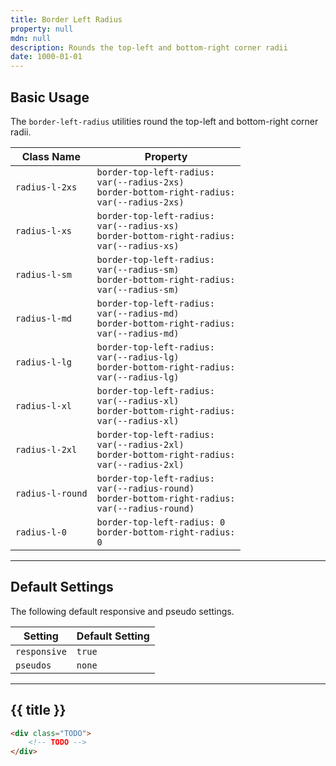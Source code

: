```yaml
---
title: Border Left Radius
property: null
mdn: null
description: Rounds the top-left and bottom-right corner radii
date: 1000-01-01
---
```


## Basic Usage

The `border-left-radius` utilities round the top-left and bottom-right corner radii.

| Class Name       | Property                                                                                                    |
| ---------------- | ----------------------------------------------------------------------------------------------------------- |
| `radius-l-2xs`   | <code>border-top-left-radius: var(--radius-2xs)<br>border-bottom-right-radius: var(--radius-2xs)</code>     |
| `radius-l-xs`    | <code>border-top-left-radius: var(--radius-xs)<br>border-bottom-right-radius: var(--radius-xs)</code>       |
| `radius-l-sm`    | <code>border-top-left-radius: var(--radius-sm)<br>border-bottom-right-radius: var(--radius-sm)</code>       |
| `radius-l-md`    | <code>border-top-left-radius: var(--radius-md)<br>border-bottom-right-radius: var(--radius-md)</code>       |
| `radius-l-lg`    | <code>border-top-left-radius: var(--radius-lg)<br>border-bottom-right-radius: var(--radius-lg)</code>       |
| `radius-l-xl`    | <code>border-top-left-radius: var(--radius-xl)<br>border-bottom-right-radius: var(--radius-xl)</code>       |
| `radius-l-2xl`   | <code>border-top-left-radius: var(--radius-2xl)<br>border-bottom-right-radius: var(--radius-2xl)</code>     |
| `radius-l-round` | <code>border-top-left-radius: var(--radius-round)<br>border-bottom-right-radius: var(--radius-round)</code> |
| `radius-l-0`     | <code>border-top-left-radius: 0<br>border-bottom-right-radius: 0</code>                                     |

---

## Default Settings

The following default responsive and pseudo settings.

| Setting      | Default Setting |
| ------------ | --------------- |
| `responsive` | `true`          |
| `pseudos`    | `none`          |

---

## {{ title }}

<div class="bg-silver-200 p-20 h-256 radius-md flex flex-wrap align-content-center">
  <!-- ... -->
</div>

```html
<div class="TODO">
	<!-- TODO -->
</div>
```

<!-- No MDN docs -->
